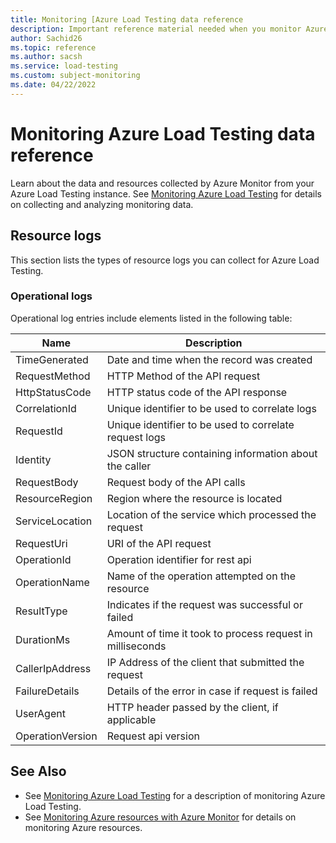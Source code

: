 ```yaml
---
title: Monitoring [Azure Load Testing data reference
description: Important reference material needed when you monitor Azure Load Testing
author: Sachid26
ms.topic: reference
ms.author: sacsh
ms.service: load-testing
ms.custom: subject-monitoring
ms.date: 04/22/2022
---
```

# Monitoring Azure Load Testing data reference #

Learn about the data and resources collected by Azure Monitor from your Azure Load Testing instance. See [Monitoring Azure Load Testing](monitor-load-testing.md) for details on collecting and analyzing monitoring data.

## Resource logs

This section lists the types of resource logs you can collect for Azure Load Testing.


### Operational logs

Operational log entries include elements listed in the following table:

|Name  |Description  |
|---------|---------|
|TimeGenerated     | Date and time when the record was created       |
|RequestMethod     | HTTP Method of the API request       |
|HttpStatusCode     | HTTP status code of the API response        |
|CorrelationId     | Unique identifier to be used to correlate logs        |
|RequestId     |   Unique identifier to be used to correlate request logs      |
|Identity     | JSON structure containing information about the caller        |
|RequestBody     | Request body of the API calls        |
|ResourceRegion     | Region where the resource is located        |
|ServiceLocation     |Location of the service which processed the request         |
|RequestUri     |URI of the API request         |
|OperationId     |Operation identifier for rest api         |
|OperationName     |Name of the operation attempted on the resource         |
|ResultType     | Indicates if the request was successful or failed        |
|DurationMs     |Amount of time it took to process request in milliseconds         |
|CallerIpAddress     |IP Address of the client that submitted the request         |
|FailureDetails     |Details of the error in case if request is failed         |
|UserAgent     |HTTP header passed by the client, if applicable         |
|OperationVersion     | Request api version        |

## See Also

<!-- replace below with the proper link to your main monitoring service article -->
- See [Monitoring Azure Load Testing](monitor-load-testing.md) for a description of monitoring Azure Load Testing.
- See [Monitoring Azure resources with Azure Monitor](/azure/azure-monitor/insights/monitor-azure-resources) for details on monitoring Azure resources.
